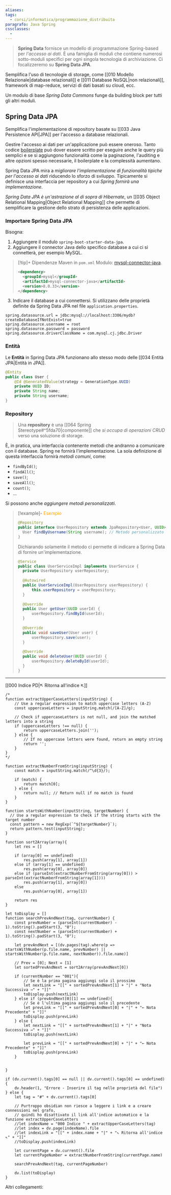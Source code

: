 ```yaml
---
aliases: 
tags:
  - corsi/informatica/programmazione_distribuita
paragrafo: Java Spring
cssclasses:
  - 
---
```

>**Spring Data** fornisce un modello di programmazione Spring-based per *l'accesso ai dati*. È una famiglia di moduli che contiene numerosi sotto-moduli specifici per ogni singola tecnologia di archiviazione. Ci focalizzeremo su **Spring Data JPA**.

Semplifica l'uso di tecnologie di storage, come [[010 Modello Relazionale|database relazionali]] e [[011 Database NoSQL|non relazionali]], framework di map-reduce, servizi di dati basati su cloud, ecc.

Un modulo di base *Spring Data Commons* funge da building block per tutti gli altri moduli.

## Spring Data JPA
Semplifica l'implementazione di repository basate su [[033 Java Persistence API|JPA]] per l'accesso a database relazionali. 

Gestire l'accesso ai dati per un'applicazione può essere oneroso. Tanto codice [boilerplate](https://en.wikipedia.org/wiki/Boilerplate_code) può dover essere scritto per eseguire anche le query più semplici e se si aggiungono funzionalità come la paginazione, l'auditing e altre opzioni spesso necessarie, il boilerplate e la complessità aumentano.

Spring Data JPA mira a *migliorare l'implementazione di funzionalità tipiche per l'accesso ai dati* riducendo lo sforzo di sviluppo. Tipicamente si definisce una interfaccia per repository a cui *Spring fornirà una implementazione*.

*Spring Data JPA è un'astrazione al di sopra di Hibernate*, un [[035 Object Relational Mapping|Object Relational Mapping]] che permette di semplificare la gestione dello strato di persistenza delle applicazioni.

### Importare Spring Data JPA

Bisogna: 
1. Aggiungere il modulo `spring-boot-starter-data-jpa`.
2. Aggiungere il connector Java dello specifico database a cui ci si connetterà, per esempio MySQL.

> [!tip]+ Dipendenze Maven in `pom.xml`
> Modulo: [mysql-connector-java](https://mvnrepository.com/artifact/mysql/mysql-connector-java).
>```xml
><dependency>
>	<groupId>mysql</groupId>
>	<artifactId>mysql-connector-java</artifactId>
>	<version>8.0.33</version>
></dependency>
>```


3. Indicare il database a cui connettersi. Si utilizzano delle proprietà definite da Spring Data JPA nel file `application.properties`.

```properties
spring.datasource.url = jdbc:mysql://localhost:3306/mydb?createDatabaseIfNotExist=true
spring.datasource.username = root
spring.datasource.password = password
spring.datasource.driverClassName = com.mysql.cj.jdbc.Driver
```

### Entità
Le **Entità** in Spring Data JPA funzionano allo stesso modo delle [[034 Entità JPA|Entità in JPA]].

```Java
@Entity
public class User {
	@Id @GeneratedValue(strategy = GenerationType.UUID)
	private UUID ID;
	private String name;
	private String username;
}
```

### Repository
>Una **repository** è una [[064 Spring Stereotype#^5fda70|componente]] che *si occupa di operazioni CRUD* verso una soluzione di storage.

È, in pratica, una interfaccia contenente metodi che andranno a comunicare con il database. Spring ne fornirà l'implementazione.
La sola definizione di questa interfaccia fornirà *metodi comuni*, come:
- `findById()`;
- `findAll()`;
- `save()`;
- `saveAll()`;
- `count()`;
- ...

Si possono anche *aggiungere metodi personalizzati*.

> [!example]- <font color="orange">Esempio</font>
>```Java
>@Repository
>public interface UserRepository extends JpaRepository<User, UUID> {
>	User findByUsername(String username); // Metodo personalizzato
>}
>```
>
>Dichiarando solamente il metodo ci permette di indicare a Spring Data di fornire un'implementazione.
>
>```Java
>@Service
>public class UserServiceImpl implements UserService {
>	private UserRepository userRepository;
>	
>	@Autowired
>	public UserServiceImpl(UserRepository userRepository) {
>		this.userRepository = userRepository;
>	}
>	
>	@Override
>	public User getUser(UUID userId) {
>		userRepository.findById(userId);
>	}
>	
>	@Override
>	public void saveUser(User user) {
>		userRepository.save(user);
>	}
>	
>	@Override
>	public void deleteUser(UUID userId) {
>		userRepository.deleteById(userId);
>	}
>}
>```

___
[[000 Indice PD|↖ Ritorna all'indice ↖]]

```dataviewjs
/*
function extractUpperCaseLetters(inputString) {
	// Use a regular expression to match uppercase letters (A-Z)
	const uppercaseLetters = inputString.match(/[A-Z]/g);
	
	// Check if uppercaseLetters is not null, and join the matched letters into a string
	if (uppercaseLetters !== null) {
		return uppercaseLetters.join('');
	} else {
	    // If no uppercase letters were found, return an empty string
	    return '';
	}
}
*/

function extractNumberFromString(inputString) {
	const match = inputString.match(/^\d{3}/);
	
	if (match) {
		return match[0];
	} else {
		return null; // Return null if no match is found
	}
}

function startsWithNumber(inputString, targetNumber) {
  // Use a regular expression to check if the string starts with the target number
  const pattern = new RegExp(`^${targetNumber}`);
  return pattern.test(inputString);
}

function sort2Array(array){
	let res = []
	
	if (array[0] == undefined)
		res.push(array[1], array[1])
	else if (array[1] == undefined)
		res.push(array[0], array[0])
	else if (parseInt(extractNumberFromString(array[0])) > parseInt(extractNumberFromString(array[1])))
		res.push(array[1], array[0])
	else
		res.push(array[0], array[1])
	
	return res
}

let toDisplay = []
function searchPrevAndNext(tag, currentNumber) {
	const prevNumber = (parseInt(currentNumber) - 1).toString().padStart(3, "0");
	const nextNumber = (parseInt(currentNumber) + 1).toString().padStart(3, "0");
	
	let prevAndNext = [(dv.pages(tag).where(p => startsWithNumber(p.file.name, prevNumber) || startsWithNumber(p.file.name, nextNumber)).file.name)]
	
	// Prev = [0]; Next = [1]
	let sortedPrevAndNext = sort2Array(prevAndNext[0])
	
	if (currentNumber == "001"){ 
		// Se è la prima pagina aggiungi solo il prossimo
		let nextLink = "[[" + sortedPrevAndNext[1] + "|" + "Nota Successiva →" + "]]"
		toDisplay.push(nextLink)
	} else if (prevAndNext[0][1] == undefined){
		// Se è l'ultima pagina aggiungi solo il precedente
		let prevLink = "[[" + sortedPrevAndNext[0] + "|" + "← Nota Precedente" + "]]"
		toDisplay.push(prevLink)
	} else {
		let nextLink = "[[" + sortedPrevAndNext[1] + "|" + "Nota Successiva →" + "]]"
		toDisplay.push(nextLink)
		
		let prevLink = "[[" + sortedPrevAndNext[0] + "|" + "← Nota Precedente" + "]]"
		toDisplay.push(prevLink)
	}
	
	
}

if (dv.current().tags[0] == null || dv.current().tags[0] == undefined){
	dv.header(1, "Errore - Inserire il tag nelle proprietà del file")
} else {
	let tag = "#" + dv.current().tags[0]

	// Purtroppo obsidian non riesce a leggere i link e a creare connessioni nel grafo,
	// quindi ho disattivato il link all'indice automatico e la funzione extractUpperCaseLetters
	//let indexName = "000 Indice " + extractUpperCaseLetters(tag)
	//let index = dv.page(indexName).file
	//let indexLink = "[[" + index.name + "|" + "↖ Ritorna all'indice ↖" + "]]"
	//toDisplay.push(indexLink)
	
	let currentPage = dv.current().file
	let currentPageNumber = extractNumberFromString(currentPage.name)
	
	searchPrevAndNext(tag, currentPageNumber)
	
	dv.list(toDisplay)
}
```

Altri collegamenti: 
